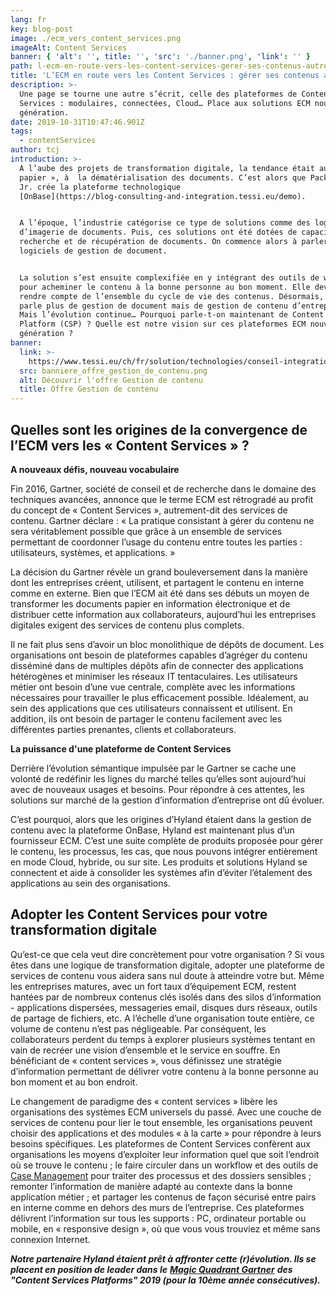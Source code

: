 ```yaml
---
lang: fr
key: blog-post
image: ./ecm_vers_content_services.png
imageAlt: Content Services
banner: { 'alt': '', title: '', 'src': './banner.png', 'link': '' }
path: l-ecm-en-route-vers-les-content-services-gerer-ses-contenus-autrement
title: 'L’ECM en route vers les Content Services : gérer ses contenus autrement'
description: >-
  Une page se tourne une autre s’écrit, celle des plateformes de Content
  Services : modulaires, connectées, Cloud… Place aux solutions ECM nouvelle
  génération.
date: 2019-10-31T10:47:46.901Z
tags:
  - contentServices
author: tcj
introduction: >-
  A l’aube des projets de transformation digitale, la tendance était au « sans
  papier », à  la dématérialisation des documents. C’est alors que Packy Hyland
  Jr. crée la plateforme technologique
  [OnBase](https://blog-consulting-and-integration.tessi.eu/demo). 


  A l’époque, l’industrie catégorise ce type de solutions comme des logiciels
  d’imagerie de documents. Puis, ces solutions ont été dotées de capacité de
  recherche et de récupération de documents. On commence alors à parler de
  logiciels de gestion de document. 


  La solution s’est ensuite complexifiée en y intégrant des outils de workflow
  pour acheminer le contenu à la bonne personne au bon moment. Elle devait
  rendre compte de l’ensemble du cycle de vie des contenus. Désormais, on ne
  parle plus de gestion de document mais de gestion de contenu d’entreprise.
  Mais l’évolution continue… Pourquoi parle-t-on maintenant de Content Services
  Platform (CSP) ? Quelle est notre vision sur ces plateformes ECM nouvelle
  génération ?
banner:
  link: >-
    https://www.tessi.eu/ch/fr/solution/technologies/conseil-integration/conseil-integration/ecm/
  src: banniere_offre_gestion_de_contenu.png
  alt: Découvrir l'offre Gestion de contenu
  title: Offre Gestion de contenu
---
```

## Quelles sont les origines de la convergence de l’ECM vers les « Content Services » ?

**A nouveaux défis, nouveau vocabulaire**

Fin 2016, Gartner, société de conseil et de recherche dans le domaine des techniques avancées, annonce que le terme ECM est rétrogradé au profit du concept de « Content Services », autrement-dit des services de contenu. Gartner déclare : « La pratique consistant à gérer du contenu ne sera véritablement possible que grâce à un ensemble de services permettant de coordonner l’usage du contenu entre toutes les parties : utilisateurs, systèmes, et applications. »

La décision du Gartner révèle un grand bouleversement dans la manière dont les entreprises créent, utilisent, et partagent le contenu en interne comme en externe. Bien que l’ECM ait été dans ses débuts un moyen de transformer les documents papier en information électronique et de distribuer cette information aux collaborateurs, aujourd’hui les entreprises digitales exigent des services de contenu plus complets.

Il ne fait plus sens d’avoir un bloc monolithique de dépôts de document. Les organisations ont besoin de plateformes capables d’agréger du contenu disséminé dans de multiples dépôts afin de connecter des applications hétérogènes et minimiser les réseaux IT tentaculaires. Les utilisateurs métier ont besoin d’une vue centrale, complète avec les informations nécessaires pour travailler le plus efficacement possible. Idéalement, au sein des applications que ces utilisateurs connaissent et utilisent. En addition, ils ont besoin de partager le contenu facilement avec les différentes parties prenantes, clients et collaborateurs.

**La puissance d'une plateforme de Content Services**

Derrière l’évolution sémantique impulsée par le Gartner se cache une volonté de redéfinir les lignes du marché telles qu’elles sont aujourd’hui avec de nouveaux usages et besoins. Pour répondre à ces attentes, les solutions sur marché de la gestion d’information d’entreprise ont dû évoluer.

C’est pourquoi, alors que les origines d’Hyland étaient dans la gestion de contenu avec la plateforme OnBase, Hyland est maintenant plus d’un fournisseur ECM. C’est une suite complète de produits proposée pour gérer le contenu, les processus, les cas, que nous pouvons intégrer entièrement en mode Cloud, hybride, ou sur site. Les produits et solutions Hyland se connectent et aide à consolider les systèmes afin d’éviter l’étalement des applications au sein des organisations.

## Adopter les Content Services pour votre transformation digitale

Qu’est-ce que cela veut dire concrètement pour votre organisation ? Si vous êtes dans une logique de transformation digitale, adopter une plateforme de services de contenu vous aidera sans nul doute à atteindre votre but. Même les entreprises matures, avec un fort taux d’équipement ECM, restent hantées par de nombreux contenus clés isolés dans des silos d’information - applications dispersées, messageries email, disques durs réseaux, outils de partage de fichiers, etc. A l’échelle d’une organisation toute entière, ce volume de contenu n’est pas négligeable. Par conséquent, les collaborateurs perdent du temps à explorer plusieurs systèmes tentant en vain de recréer une vision d’ensemble et le service en souffre. En bénéficiant de « content services », vous définissez une stratégie d’information permettant de délivrer votre contenu à la bonne personne au bon moment et au bon endroit.

Le changement de paradigme des « content services » libère les organisations des systèmes ECM universels du passé. Avec une couche de services de contenu pour lier le tout ensemble, les organisations peuvent choisir des applications et des modules « à la carte » pour répondre à leurs besoins spécifiques. Les plateformes de Content Services confèrent aux organisations les moyens d’exploiter leur information quel que soit l’endroit où se trouve le contenu ; le faire circuler dans un workflow et des outils de [Case Management](https://blog-consulting-and-integration.tessi.eu/posts/case-management-par-ou-commencer) pour traiter des processus et des dossiers sensibles ; remonter l’information de manière adapté au contexte dans la bonne application métier ; et partager les contenus de façon sécurisé entre pairs en interne comme en dehors des murs de l’entreprise. Ces plateformes délivrent l’information sur tous les supports : PC, ordinateur portable ou mobile, en « responsive design », où que vous vous trouviez et même sans connexion Internet.

***Notre partenaire Hyland étaient prêt à affronter cette (r)évolution. Ils se placent en position de leader dans le*** ***[Magic Quadrant Gartner](https://www.hyland.com/en/explore/gartner-magic-quadrant-for-content-services-platforms)*** ***des "Content Services Platforms" 2019 (pour la 10ème année consécutives).***
<br />
